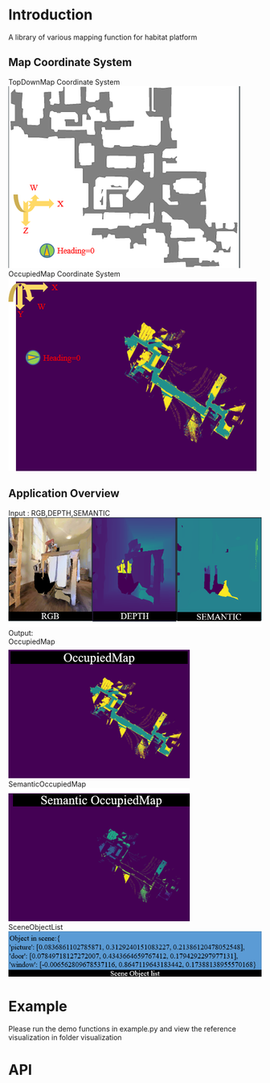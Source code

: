
# Introduction 
A library of various mapping function for habitat platform

## Map Coordinate System
TopDownMap Coordinate System  
![Input](figures/TopDownMapCoordinate.png)  
OccupiedMap Coordinate System  
![Input](figures/OccupiedMapCoordinate.png)  
## Application Overview
Input : RGB,DEPTH,SEMANTIC
![Input](figures/Input.png)
Output:     
OccupiedMap    
![Input](figures/OccupiedMap.png)  
SemanticOccupiedMap   
![Input](figures/SemanticOccupiedMap.png)    
SceneObjectList   
![Input](figures/SceneObjectList.jpg)        

# Example
Please run the demo functions in example.py and view the reference visualization in folder visualization

# API
